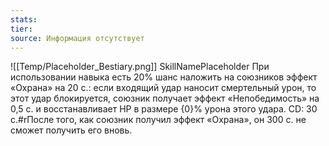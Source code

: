 ```yaml
---
stats: 
tier: 
source: Информация отсутствует
---
```

![[Temp/Placeholder_Bestiary.png]]
SkillNamePlaceholder
При использовании навыка есть 20% шанс наложить на союзников эффект «Охрана» на 20 с.: если входящий удар наносит смертельный урон, то этот удар блокируется, союзник получает эффект «Непобедимость» на 0,5 с. и восстанавливает HP в размере {0}% урона этого удара. CD: 30 с.#rПосле того, как союзник получил эффект «Охрана», он 300 с. не сможет получить его вновь.
